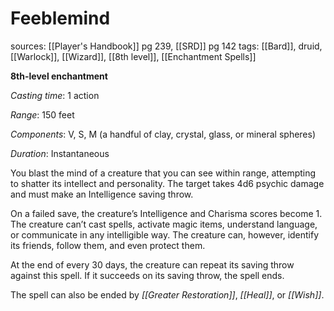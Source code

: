 # Feeblemind
sources: [[Player's Handbook]] pg 239, [[SRD]] pg 142
tags: [[Bard]], druid, [[Warlock]], [[Wizard]], [[8th level]], [[Enchantment Spells]]

**8th-level enchantment**

*Casting time*: 1 action

*Range*: 150 feet

*Components*: V, S, M (a handful of clay, crystal, glass, or mineral spheres)

*Duration*: Instantaneous

You blast the mind of a creature that you can see within range, attempting to shatter its intellect and personality. The target takes 4d6 psychic damage and must make an Intelligence saving throw.

On a failed save, the creature’s Intelligence and Charisma scores become 1. The creature can’t cast spells, activate magic items, understand language, or communicate in any intelligible way. The creature can, however, identify its friends, follow them, and even protect them.

At the end of every 30 days, the creature can repeat its saving throw against this spell. If it succeeds on its saving throw, the spell ends.

The spell can also be ended by *[[Greater Restoration]]*, *[[Heal]]*, or *[[Wish]]*.
